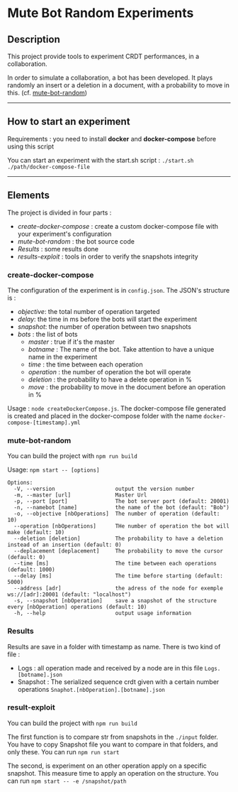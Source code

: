# Mute Bot Random Experiments

## Description

This project provide tools to experiment CRDT performances, in a collaboration.

In order to simulate a collaboration, a bot has been developed. It plays randomly an insert or a deletion in a document, with a probability to move in this. (cf. [mute-bot-random](###mute-bot-random))

---

## How to start an experiment

Requirements : you need to install **docker** and **docker-compose** before using this script

You can start an experiment with the start.sh script : `./start.sh ./path/docker-compose-file`

---

## Elements

The project is divided in four parts :

- _create-docker-compose_ : create a custom docker-compose file with your experiment's configuration
- _mute-bot-random_ : the bot source code
- _Results_ : some results done
- _results-exploit_ : tools in order to verify the snapshots integrity

### create-docker-compose

The configuration of the experiment is in `config.json`.
The JSON's structure is :

- _objective_: the total number of operation targeted
- _delay_: the time in ms before the bots will start the experiment
- _snapshot_: the number of operation between two snapshots
- _bots_ : the list of bots
  - _master_ : true if it's the master
  - _botname_ : The name of the bot. Take attention to have a unique name in the experiment
  - _time_ : the time between each operation
  - _operation_ : the number of operation the bot will operate
  - _deletion_ : the probability to have a delete operation in %
  - _move_ : the probability to move in the document before an operation in %

Usage : `node createDockerCompose.js`. The docker-compose file generated is created and placed in the docker-compose folder with the name `docker-compose-[timestamp].yml`

### mute-bot-random

You can build the project with `npm run build`

Usage: `npm start -- [options]`

```
Options:
  -V, --version                   output the version number
  -m, --master [url]              Master Url
  -p, --port [port]               The bot server port (default: 20001)
  -n, --namebot [name]            the name of the bot (default: "Bob")
  -o, --objective [nbOperations]  The number of operation (default: 10)
  --operation [nbOperations]      THe number of operation the bot will make (default: 10)
  --deletion [deletion]           The probability to have a deletion instead of an insertion (default: 0)
  --deplacement [deplacement]     The probability to move the cursor (default: 0)
  --time [ms]                     The time between each operations (default: 1000)
  --delay [ms]                    The time before starting (default: 5000)
  --address [adr]                 the adress of the node for exemple ws://[adr]:20001 (default: "localhost")
  -s, --snapshot [nbOperation]    save a snapshot of the structure every [nbOperation] operations (default: 10)
  -h, --help                      output usage information
```

### Results

Results are save in a folder with timestamp as name. There is two kind of file :

- Logs : all operation made and received by a node are in this file `Logs.[botname].json`
- Snapshot : The serialized sequence crdt given with a certain number operations `Snaphot.[nbOperation].[botname].json`

### result-exploit

You can build the project with `npm run build`

The first function is to compare str from snapshots in the `./input` folder.
You have to copy Snapshot file you want to compare in that folders, and only these.
You can run `npm run start`

The second, is experiment on an other operation apply on a specific snapshot. This measure time to apply an operation on the structure. You can run `npm start -- -e /snapshot/path`
